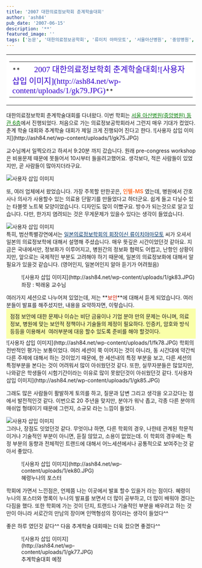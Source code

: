 ```yaml
---
title: '2007 대한의료정보학회 춘계학술대회'
author: 'ash84'
pub_date: '2007-06-15'
description: '**'
featured_image: ''
tags: ['논문', '대한의료정보공학회', '류이치 야마모토', '서울아산병원', '중앙병원', '춘계학술대회', '포스터']
---
```



<table bgcolor="#ffffff" text="#000000" width="100%">  
<tbody>  
<tr>  
<td>  
<table alink="red" bgcolor="white" link="blue" text="black" vlink="purple" width="100%">  
<tbody>  
<tr>  
<td>  
**<span lang="EN-US" style="FONT-SIZE: 16pt; COLOR: rgb(51,0,204); FONT-FAMILY: 굴림; BACKGROUND-COLOR: white; mso-bidi-font-family: 굴림; mso-font-kerning: 0pt"><font face="굴림">       2007 대한의료정보학회 춘계학술대회![사용자 삽입 이미지](http://ash84.net/wp-content/uploads/1/gk79.JPG)</font></span>**

</td></tr></tbody></table></td></tr></tbody></table>대한의료정보학회 춘계학술대회를 다녀왔다. 이번 학회는 <u><font color="#008000">서울 아산병원(중앙병원) 동관 6층</font></u>에서 진행되었다. 처음으로 가는 의료정보공학회라서 그런지 매우 기대가 컸었다. 춘계 학술 대회와 추계학술 대회가 제일 크게 진행되어 진다고 한다. ![사용자 삽입 이미지](http://ash84.net/wp-content/uploads/1/gk75.JPG)

교수님께서 일찍오라고 하셔서 9:20분 까지 갔습니다. 원래 pre-congress workshop은 비용문제 때문에 못들어서 10시부터 들을려고했어요. 생각보다, 적은 사람들이 있었지만, 곧 사람들이 많아지더라구요.

![사용자 삽입 이미지](http://ash84.net/wp-content/uploads/1/gk88.jpg)

또, 여러 업체에서 왔었습니다. 가장 주목할 만한곳은, **<font color="#ff7635">인텔-MS</font>** 였는데, 병원에서 간호사나 의사가 사용할수 있는 의료용 단말기를 만들었다고 하더군요. 쉽게 들고 다닐수 있는 타블렛 노트북 모양이었습니다. 디자인도 많이 이뻤구요. 방수가 되는것으로 알고 있습니다. 다만, 한가지 염려되는 것은 무게문제가 있을수 있다는 생각이 들었습니다.

![사용자 삽입 이미지](http://ash84.net/wp-content/uploads/1/ek81.JPG)  
특히, 범산특별강연에서는 <font color="#003366"><u>일본의료정보학회의 회장이신 류이치야마모토</u></font> 씨가 오셔서 일본의 의료정보학에 대해서 설명해 주셨습니다. 매우 뜻깊은 시간이었던것 같아요. 지금은 국내에서만, 정보화가 이루어지고, 병원간의 정보화 협력도 어렵고, 난항인 상황이지만, 앞으로는 국제적인 부분도 고려해야 하기 때문에, 일본의 의료정보화에 대해서 알 필요가 있을것 같습니다. (영어인지, 일본어인지 알아 듣기가 어려웠음)

<figure class="wp-caption aligncenter" style="width: 500px">![사용자 삽입 이미지](http://ash84.net/wp-content/uploads/1/gk83.JPG)<figcaption class="wp-caption-text">좌장 : 박래웅 교수님</figcaption></figure>  
여러가지 세션으로 나누어져 있었는데, 저는 **<font color="#d41a01">보안</font>**에 대해서 듣게 되었습니다. 여러분들이 발표를 해주셨지만, 내용을 요약하자면, 이렇습니다.

<div style="PADDING-RIGHT: 10px; PADDING-LEFT: 10px; PADDING-BOTTOM: 10px; PADDING-TOP: 10px; BACKGROUND-COLOR: #faffa9">점점 보안에 대한 문제나 이슈는 비단 금융이나 기업 분야 만의 문제는 아니며, 의료정보, 병원에 맞는 보안적 정책이나 기술들의 제정이 필요하다. 인증키, 암호와 방식 등등을 이용해서  여러부분에 대응 할수 있도록 준비를 해야 할것이다. </div>  
![사용자 삽입 이미지](http://ash84.net/wp-content/uploads/1/fk78.JPG)  
학회의 전반적인 평가는 보통이었다. 여러 세션이 쭉 이어지는 것이 아니라, 동 시간대에 약간씩 다른 주제에 대해서 하는 것이었기 때문에, 한 세션내의 특정 부분을 보고, 다른 세션의 특정부분을 본다는 것이 어려워서 많이 아쉬웠던것 같다. 또한, 실무자분들은 많았지만, 나와같은 학생들이 시험기간이라는 이유로 많이 못왔던것이 아쉬웠던것 같다. ![사용자 삽입 이미지](http://ash84.net/wp-content/uploads/1/gk85.JPG)

그래도 많은 사람들이 활발하게 토의를 하고, 질문과 답변 그리고 생각을 오고갔다는 점에서 발전적인것 같다. 이번으로 20 주년을 맞지만, 분야가 워낙 좁고, 각종 다른 분야의 매쉬업 형태이기 때문에 그런지, 소규모 라는 느낌이 들었다.

![사용자 삽입 이미지](http://ash84.net/wp-content/uploads/1/ek82.JPG)  
그러나, 장점도 잇었던것 같다. 무엇이냐 하면, 다른 학회의 경우, 나한테 관계된 학문적이거나 기술적인 부분이 아니면, 듣질 않았고, 소용이 없었는데. 이 학회의 경우에는 특정 부분의 동향과 전체적인 트랜드에 대해서 어느세션에서나 공통적으로 보여주는것 같아서 좋았다.

<figure class="wp-caption aligncenter" style="width: 300px">![사용자 삽입 이미지](http://ash84.net/wp-content/uploads/1/ek80.JPG)<figcaption class="wp-caption-text">혜령누나의 포스터</figcaption></figure>학회에 가면서 느낀점은, 언제쯤 나는 이곳에서 발표 할수 있을거 라는 점이다. 혜령이 누나의 포스터와 명록이 누나의 발표를 보면서 더 많이 공부하고, 더 많이 배워야 겠다는 다짐을 했다. 또한 학회에 가는 것이 단지, 트랜드나 기술적인 부분을 배우려고 하는 것만이 아니라 서로간의 만남의 장이며 인맥형성의 장이라는 생각이 들었다^^

좋은 하루 였던것 같다^^ 다음 추계학술 대회때는 더욱 컸으면 좋겠다^^  
<figure class="wp-caption align" style="width: 250px">![사용자 삽입 이미지](http://ash84.net/wp-content/uploads/1/gk77.JPG)<figcaption class="wp-caption-text">추계학술대회 예정</figcaption></figure>



